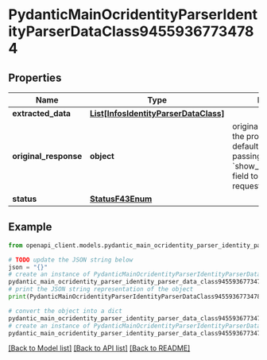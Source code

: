 # PydanticMainOcridentityParserIdentityParserDataClass94559367734784


## Properties

Name | Type | Description | Notes
------------ | ------------- | ------------- | -------------
**extracted_data** | [**List[InfosIdentityParserDataClass]**](InfosIdentityParserDataClass.md) |  | [optional] 
**original_response** | **object** | original response sent by the provider, hidden by default, show it by passing the &#x60;show_original_response&#x60; field to &#x60;true&#x60; in your request | [optional] 
**status** | [**StatusF43Enum**](StatusF43Enum.md) |  | 

## Example

```python
from openapi_client.models.pydantic_main_ocridentity_parser_identity_parser_data_class94559367734784 import PydanticMainOcridentityParserIdentityParserDataClass94559367734784

# TODO update the JSON string below
json = "{}"
# create an instance of PydanticMainOcridentityParserIdentityParserDataClass94559367734784 from a JSON string
pydantic_main_ocridentity_parser_identity_parser_data_class94559367734784_instance = PydanticMainOcridentityParserIdentityParserDataClass94559367734784.from_json(json)
# print the JSON string representation of the object
print(PydanticMainOcridentityParserIdentityParserDataClass94559367734784.to_json())

# convert the object into a dict
pydantic_main_ocridentity_parser_identity_parser_data_class94559367734784_dict = pydantic_main_ocridentity_parser_identity_parser_data_class94559367734784_instance.to_dict()
# create an instance of PydanticMainOcridentityParserIdentityParserDataClass94559367734784 from a dict
pydantic_main_ocridentity_parser_identity_parser_data_class94559367734784_form_dict = pydantic_main_ocridentity_parser_identity_parser_data_class94559367734784.from_dict(pydantic_main_ocridentity_parser_identity_parser_data_class94559367734784_dict)
```
[[Back to Model list]](../README.md#documentation-for-models) [[Back to API list]](../README.md#documentation-for-api-endpoints) [[Back to README]](../README.md)


